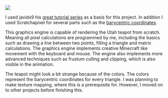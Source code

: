 ![](misc/showcase.gif)

I used javidx9 his [great tutorial series](https://www.youtube.com/watch?v=ih20l3pJoeU) as a basis for this project. In addition I used Scratchapixel for several parts such as the [barycentric coordinates](https://www.scratchapixel.com/lessons/3d-basic-rendering/ray-tracing-rendering-a-triangle/barycentric-coordinates).

This graphics engine is capable of rendering the Utah teapot from scratch. Meaning all pixel calculations are programmed by me, including the basics such as drawing a line between two points, filling a triangle and matrix calculations. The graphics engine implements creative Minecraft like movement with the keyboard and mouse. The engine also implements more advanced techniques such as frustum culling and clipping, which is also visible in the animation.

The teapot might look a bit strange because of the colors. The colors represent the barycentric coordinates for every triangle. I was planning to make texture mapping, where this is a prerequisite for. However, I moved on to other projects before finishing this.
